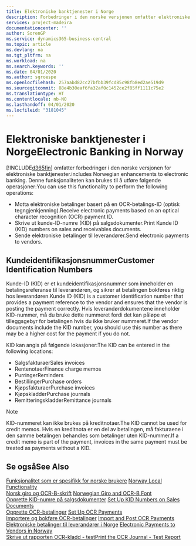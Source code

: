 ```yaml
---
title: Elektroniske banktjenester i Norge
description: Forbedringer i den norske versjonen omfatter elektroniske banktjenester.
services: project-madeira
documentationcenter: ''
author: SorenGP
ms.service: dynamics365-business-central
ms.topic: article
ms.devlang: na
ms.tgt_pltfrm: na
ms.workload: na
ms.search.keywords: ''
ms.date: 04/01/2020
ms.author: sgroespe
ms.openlocfilehash: 257aabd82cc27bfbb39fcd85c98fb8ed2ae519d9
ms.sourcegitcommit: 88e4b30eaf6fa32af0c1452ce2f85ff1111c75e2
ms.translationtype: HT
ms.contentlocale: nb-NO
ms.lasthandoff: 04/01/2020
ms.locfileid: "3181045"
---
```

# <a name="electronic-banking-in-norway"></a><span data-ttu-id="f5922-103">Elektroniske banktjenester i Norge</span><span class="sxs-lookup"><span data-stu-id="f5922-103">Electronic Banking in Norway</span></span>
[!INCLUDE[d365fin](../../includes/d365fin_md.md)] <span data-ttu-id="f5922-104">omfatter forbedringer i den norske versjonen for elektroniske banktjenester.</span><span class="sxs-lookup"><span data-stu-id="f5922-104">includes Norwegian enhancements to electronic banking.</span></span> <span data-ttu-id="f5922-105">Denne funksjonaliteten kan brukes til å utføre følgende operasjoner:</span><span class="sxs-lookup"><span data-stu-id="f5922-105">You can use this functionality to perform the following operations:</span></span>  

- <span data-ttu-id="f5922-106">Motta elektroniske betalinger basert på en OCR-betalings-ID (optisk tegngjenkjenning).</span><span class="sxs-lookup"><span data-stu-id="f5922-106">Receive electronic payments based on an optical character recognition (OCR) payment ID.</span></span>  
- <span data-ttu-id="f5922-107">Skrive ut kunde-ID-numre (KID) på salgsdokumenter.</span><span class="sxs-lookup"><span data-stu-id="f5922-107">Print Kunde ID (KID) numbers on sales and receivables documents.</span></span>  
- <span data-ttu-id="f5922-108">Sende elektroniske betalinger til leverandører.</span><span class="sxs-lookup"><span data-stu-id="f5922-108">Send electronic payments to vendors.</span></span>  

## <a name="customer-identification-numbers"></a><span data-ttu-id="f5922-109">Kundeidentifikasjonsnummer</span><span class="sxs-lookup"><span data-stu-id="f5922-109">Customer Identification Numbers</span></span>  
 <span data-ttu-id="f5922-110">Kunde-ID (KID) er et kundeidentifikasjonsnummer som inneholder en betalingsreferanse til leverandøren, og sikrer at betalingen bokføres riktig hos leverandøren.</span><span class="sxs-lookup"><span data-stu-id="f5922-110">Kunde ID (KID) is a customer identification number that provides a payment reference to the vendor and ensures that the vendor is posting the payment correctly.</span></span> <span data-ttu-id="f5922-111">Hvis leverandørdokumentene inneholder KID-nummer, må du bruke dette nummeret fordi det kan påløpe et tilleggsgebyr for betalingen hvis du ikke bruker nummeret.</span><span class="sxs-lookup"><span data-stu-id="f5922-111">If the vendor documents include the KID number, you should use this number as there may be a higher cost for the payment if you do not.</span></span>  

 <span data-ttu-id="f5922-112">KID kan angis på følgende lokasjoner:</span><span class="sxs-lookup"><span data-stu-id="f5922-112">The KID can be entered in the following locations:</span></span>  

- <span data-ttu-id="f5922-113">Salgsfakturaer</span><span class="sxs-lookup"><span data-stu-id="f5922-113">Sales invoices</span></span>  
- <span data-ttu-id="f5922-114">Rentenotaer</span><span class="sxs-lookup"><span data-stu-id="f5922-114">Finance charge memos</span></span>  
- <span data-ttu-id="f5922-115">Purringer</span><span class="sxs-lookup"><span data-stu-id="f5922-115">Reminders</span></span>  
- <span data-ttu-id="f5922-116">Bestillinger</span><span class="sxs-lookup"><span data-stu-id="f5922-116">Purchase orders</span></span>  
- <span data-ttu-id="f5922-117">Kjøpsfakturaer</span><span class="sxs-lookup"><span data-stu-id="f5922-117">Purchase invoices</span></span>  
- <span data-ttu-id="f5922-118">Kjøpskladder</span><span class="sxs-lookup"><span data-stu-id="f5922-118">Purchase journals</span></span>  
- <span data-ttu-id="f5922-119">Remitteringskladder</span><span class="sxs-lookup"><span data-stu-id="f5922-119">Remittance journals</span></span>  

> [!NOTE]  
>  <span data-ttu-id="f5922-120">KID-nummeret kan ikke brukes på kreditnotaer.</span><span class="sxs-lookup"><span data-stu-id="f5922-120">The KID cannot be used for credit memos.</span></span> <span data-ttu-id="f5922-121">Hvis en kreditnota er en del av betalingen, må fakturaene i den samme betalingen behandles som betalinger uten KID-nummer.</span><span class="sxs-lookup"><span data-stu-id="f5922-121">If a credit memo is part of the payment, invoices in the same payment must be treated as payments without a KID.</span></span>  

## <a name="see-also"></a><span data-ttu-id="f5922-122">Se også</span><span class="sxs-lookup"><span data-stu-id="f5922-122">See Also</span></span>  
 <span data-ttu-id="f5922-123">[Funksjonalitet som er spesifikk for norske brukere](norway-local-functionality.md) </span><span class="sxs-lookup"><span data-stu-id="f5922-123">[Norway Local Functionality](norway-local-functionality.md) </span></span>  
 <span data-ttu-id="f5922-124">[Norsk giro og OCR-B-skrift](norwegian-giro-and-ocr-b-font.md) </span><span class="sxs-lookup"><span data-stu-id="f5922-124">[Norwegian Giro and OCR-B Font](norwegian-giro-and-ocr-b-font.md) </span></span>  
 <span data-ttu-id="f5922-125">[Opprette KID-numre på salgsdokumenter](how-to-set-up-kid-numbers-on-sales-documents.md) </span><span class="sxs-lookup"><span data-stu-id="f5922-125">[Set Up KID Numbers on Sales Documents](how-to-set-up-kid-numbers-on-sales-documents.md) </span></span>  
 <span data-ttu-id="f5922-126">[Opprette OCR-betalinger](how-to-set-up-ocr-payments.md) </span><span class="sxs-lookup"><span data-stu-id="f5922-126">[Set Up OCR Payments](how-to-set-up-ocr-payments.md) </span></span>  
 <span data-ttu-id="f5922-127">[Importere og bokføre OCR-betalinger](how-to-import-and-post-ocr-payments.md) </span><span class="sxs-lookup"><span data-stu-id="f5922-127">[Import and Post OCR Payments](how-to-import-and-post-ocr-payments.md) </span></span>  
 <span data-ttu-id="f5922-128">[Elektroniske betalinger til leverandører i Norge](electronic-payments-to-vendors-in-norway.md) </span><span class="sxs-lookup"><span data-stu-id="f5922-128">[Electronic Payments to Vendors in Norway](electronic-payments-to-vendors-in-norway.md) </span></span>  
 [<span data-ttu-id="f5922-129">Skrive ut rapporten OCR-kladd - test</span><span class="sxs-lookup"><span data-stu-id="f5922-129">Print the OCR Journal - Test Report</span></span>](how-to-print-the-ocr-journal-test-report.md)

